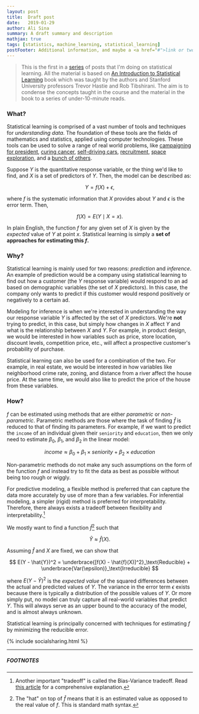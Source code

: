 ```yaml
---
layout: post
title:  Draft post
date:   2019-01-29
author: Ali Sina
summary: A draft summary and description
mathjax: true
tags: [statistics, machine_learning, statistical_learning]
postFooter: Additional information, and maybe a <a href="#">link or two</a>.
---
```


> This is the first in a [series](https://alisiina.github.io/2019/01/28/statistical-learning-series.html) of posts that I'm doing on statistical learning. All the material is based on [An Introduction to Statistical Learning](http://www-bcf.usc.edu/~gareth/ISL/) book which was taught by the authors and Stanford University professors Trevor Hastie and Rob Tibshirani. The aim is to condense the concepts taught in the course and the material in the book to a series of under-10-minute reads.

### What?

Statistical learning is comprised of a vast number of tools and techniques for *understanding data*. The foundation of these tools are the fields of mathematics and statistics, applied using computer technologies. These tools can be used to solve a range of real world problems, like [campaigning for president](https://www.technologyreview.com/s/509026/how-obamas-team-used-big-data-to-rally-voters/), [curing cancer](https://news.mit.edu/2018/artificial-intelligence-model-learns-patient-data-cancer-treatment-less-toxic-0810), [self-driving cars](https://www.kdnuggets.com/2017/06/machine-learning-algorithms-used-self-driving-cars.html), [recruitment](https://harver.com/blog/machine-learning-in-recruitment/), [space exploration](https://rctom.hbs.org/submission/2018-a-space-odyssey-how-nasa-uses-machine-learning-for-space-exploration/), and a [bunch of others](https://www.forbes.com/sites/bernardmarr/2018/04/30/27-incredible-examples-of-ai-and-machine-learning-in-practice/).

Suppose $Y$ is the quantitative response variable, or the thing we'd like to find, and $X$ is a set of predictors of $Y$. Then, the  model can be described as:

$$ Y = f(X) + \epsilon, $$

where $f$ is the systematic information that $X$ provides about $Y$ and $\epsilon$ is the error term. Then,

$$ f(X) = E(Y \mid X = x). $$

In plain English, the function $f$ for any given set of $X$ is given by the *expected* value of $Y$ at point $x$. Statistical learning is simply a **set of approaches for estimating this $f$.**

### Why?

Statistical learning is mainly used for two reasons: *prediction* and *inference*. An example of prediction would be a company using statistical learning to find out how a customer (the $Y$ response variable) would respond to an ad based on demographic variables (the set of $X$ predictors). In this case, the company only wants to predict if this customer would respond positively or negatively to a certain ad.

Modeling for inference is when we're interested in understanding the way our response variable $Y$ is affected by the set of $X$ predictors. We're **not** trying to predict, in this case, but simply how changes in $X$ affect $Y$ and what is the relationship between $X$ and $Y$. For example, in product design, we would be interested in how variables such as price, store location, discount levels, competition price, etc., will affect a prospective customer's probability of purchase.

Statistical learning can also be used for a combination of the two. For example, in real estate, we would be interested in how variables like neighborhood crime rate, zoning, and distance from a river affect the house price. At the same time, we would also like to predict the price of the house from these variables.

### How?

$f$ can be estimated using methods that are either *parametric* or *non-parametric*. Parametric methods are those where the task of finding $\hat{f}$ is reduced to that of finding its parameters. For example, if we want to predict the `income` of an individual given their `seniority` and `education`, then we only need to estimate $\beta_0$, $\beta_1$, and $\beta_2$ in the linear model:

$$income \approx \beta_0 + \beta_1 \times seniority + \beta_2 \times education$$

Non-parametric methods do not make any such assumptions on the form of the function $f$ and instead try to fit the data as best as possible without being too rough or wiggly.

For predictive modeling, a flexible method is preferred that can capture the data more accurately by use of more than a few variables. For inferential modeling, a simpler (rigid) method is preferred for interpretability. Therefore, there always exists a tradeoff between flexibility and interpretability.[^2]

We mostly want to find a function $\hat{f}$[^3] such that

$$ \hat{Y} \approx \hat{f}(X). $$

Assuming $\hat{f}$ and $X$ are fixed, we can show that

$$ E(Y - \hat{Y})^2 = \underbrace{[f(X) - \hat{f}(X)]^2}_\text{Reducible} + \underbrace{Var(\epsilon)}_\text{Irreducible} $$

where $E(Y - \hat{Y})^2$ is the *expected value* of the squared differences between the actual and predicted values of $Y$. The variance in the error term $\epsilon$ exists because there is typically a distribution of the possible values of $Y$. Or more simply put, no model can truly capture all real-world variables that predict $Y$. This will always serve as an upper bound to the accuracy of the model, and is almost always unknown.

Statistical learning is principally concerned with techniques for estimating $f$ by minimizing the reducible error.


{% include socialsharing.html %}


* * *
##### FOOTNOTES


[^1]: I use the terms "machine learning" and "statistical learning" interchangebly.
[^2]: Another important "tradeoff" is called the Bias-Variance tradeoff. Read [this article](https://scott.fortmann-roe.com/docs/BiasVariance.html) for a comprehensive explanation.
[^3]: The "hat" on top of $\hat{f}$ means that it is an estimated value as opposed to the real value of $f$. This is standard math syntax.
